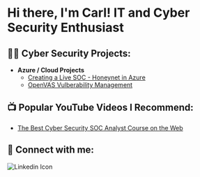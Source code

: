 <h1>Hi there, I'm Carl! IT and Cyber Security Enthusiast  </h1>

<h2>👨‍💻 Cyber Security Projects:</h2>

- <b>Azure / Cloud Projects</b>
  - [Creating a Live SOC - Honeynet in Azure](https://github.com/ctstephens/Azure-SOC-Honeynet)
  - [OpenVAS Vulberability Management](https://github.com/ctstephens/OpenVAS-Vulnerability-Management)

<h2>📺 Popular YouTube Videos I Recommend:</h2>

- [The Best Cyber Security SOC Analyst Course on the Web](https://www.youtube.com/watch?v=9Nx-v7pTBiM)

<h2> 🤳 Connect with me:</h2>

![Linkedin Icon](https://github.com/ctstephens/ctstephens/assets/150542854/e1e96eb7-9795-4bd6-89f9-8a48f8b56989)

[linkedin]: https://www.linkedin.com/in/carltstephens/
